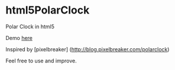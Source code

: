 html5PolarClock
===============

Polar Clock in html5

Demo [here](http://www.romainlamora.fr/clock/)

Inspired by [pixelbreaker] (http://blog.pixelbreaker.com/polarclock)

Feel free to use and improve.